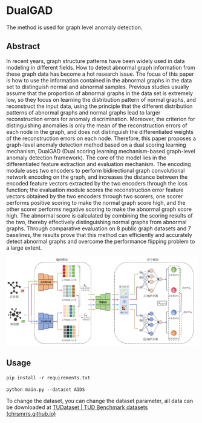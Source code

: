 # DualGAD

The method is used for graph level anomaly detection.

## Abstract

In recent years, graph structure patterns have been widely used in data modeling in different fields. How to detect abnormal graph information from these graph data has become a hot research issue. The focus of this paper is how to use the information contained in the abnormal graphs in the data set to distinguish normal and abnormal samples. Previous studies usually assume that the proportion of abnormal graphs in the data set is extremely low, so they focus on learning the distribution pattern of normal graphs, and reconstruct the input data, using the principle that the different distribution patterns of abnormal graphs and normal graphs lead to larger reconstruction errors for anomaly discrimination. Moreover, the criterion for distinguishing anomalies is only the mean of the reconstruction errors of each node in the graph, and does not distinguish the differentiated weights of the reconstruction errors on each node. Therefore, this paper proposes a graph-level anomaly detection method based on a dual scoring learning mechanism, DualGAD (Dual scoring learning mechanism-based graph-level anomaly detection framework). The core of the model lies in the differentiated feature extraction and evaluation mechanism. The encoding module uses two encoders to perform bidirectional graph convolutional network encoding on the graph, and increases the distance between the encoded feature vectors extracted by the two encoders through the loss function; the evaluation module scores the reconstruction error feature vectors obtained by the two encoders through two scorers, one scorer performs positive scoring to make the normal graph score high, and the other scorer performs negative scoring to make the abnormal graph score high. The abnormal score is calculated by combining the scoring results of the two, thereby effectively distinguishing normal graphs from abnormal graphs. Through comparative evaluation on 8 public graph datasets and 7 baselines, the results prove that this method can efficiently and accurately detect abnormal graphs and overcome the performance flipping problem to a large extent.

![framework](./images/framework.png)

## Usage

`pip install -r requirements.txt  `

`python main.py --dataset AIDS`

To change the dataset, you can change the dataset parameter, all data can be downloaded at [TUDataset | TUD Benchmark datasets (chrsmrrs.github.io)](https://chrsmrrs.github.io/datasets/)